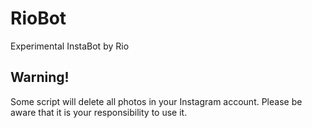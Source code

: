 # RioBot
Experimental InstaBot by Rio

## Warning!
Some script will delete all photos in your Instagram account.
Please be aware that it is your responsibility to use it.
